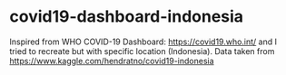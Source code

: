 # covid19-dashboard-indonesia
Inspired from WHO COVID-19 Dashboard: https://covid19.who.int/ and I tried to recreate but with specific location (Indonesia).
Data taken from https://www.kaggle.com/hendratno/covid19-indonesia
